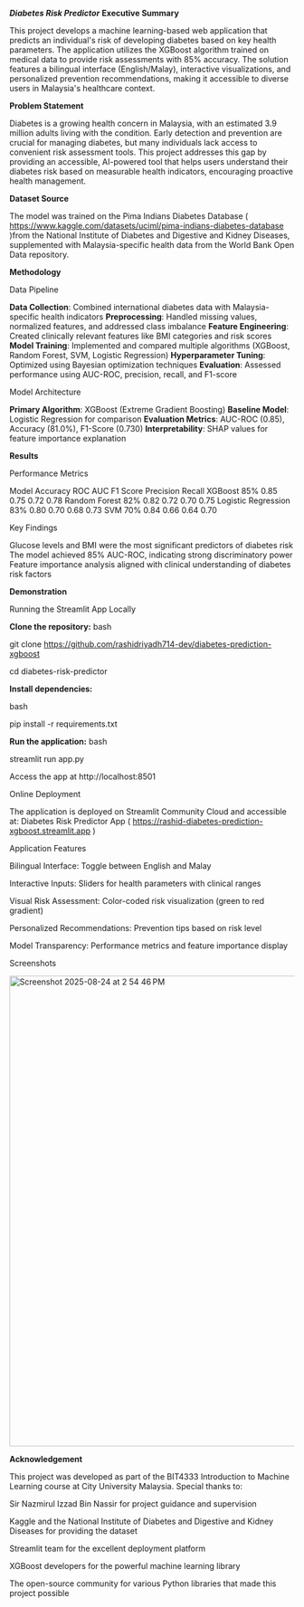 ***Diabetes Risk Predictor***
**Executive Summary**

This project develops a machine learning-based web application that predicts an individual's risk of developing diabetes based on key health parameters. The application utilizes the XGBoost algorithm trained on medical data to provide risk assessments with 85% accuracy. The solution features a bilingual interface (English/Malay), interactive visualizations, and personalized prevention recommendations, making it accessible to diverse users in Malaysia's healthcare context.

**Problem Statement**

Diabetes is a growing health concern in Malaysia, with an estimated 3.9 million adults living with the condition. Early detection and prevention are crucial for managing diabetes, but many individuals lack access to convenient risk assessment tools. This project addresses this gap by providing an accessible, AI-powered tool that helps users understand their diabetes risk based on measurable health indicators, encouraging proactive health management.

**Dataset Source**

The model was trained on the Pima Indians Diabetes Database ( https://www.kaggle.com/datasets/uciml/pima-indians-diabetes-database )from the National Institute of Diabetes and Digestive and Kidney Diseases, supplemented with Malaysia-specific health data from the World Bank Open Data repository.

**Methodology**

Data Pipeline

**Data Collection**: Combined international diabetes data with Malaysia-specific health indicators
**Preprocessing**: Handled missing values, normalized features, and addressed class imbalance
**Feature Engineering**: Created clinically relevant features like BMI categories and risk scores
**Model Training**: Implemented and compared multiple algorithms (XGBoost, Random Forest, SVM, Logistic Regression)
**Hyperparameter Tuning**: Optimized using Bayesian optimization techniques
**Evaluation**: Assessed performance using AUC-ROC, precision, recall, and F1-score

Model Architecture

**Primary Algorithm**: XGBoost (Extreme Gradient Boosting)
**Baseline Model**: Logistic Regression for comparison
**Evaluation Metrics**: AUC-ROC (0.85), Accuracy (81.0%), F1-Score (0.730)
**Interpretability**: SHAP values for feature importance explanation

**Results**

Performance Metrics

Model   	          Accuracy	ROC AUC 	F1 Score	Precision	Recall
XGBoost	            85%	      0.85	    0.75	     0.72	    0.78
Random Forest	      82%	      0.82	    0.72	     0.70	    0.75
Logistic Regression	83%	      0.80	    0.70	     0.68     0.73
SVM                 70%       0.84      0.66       0.64     0.70


Key Findings

Glucose levels and BMI were the most significant predictors of diabetes risk
The model achieved 85% AUC-ROC, indicating strong discriminatory power
Feature importance analysis aligned with clinical understanding of diabetes risk factors

**Demonstration**

Running the Streamlit App Locally

**Clone the repository:**
bash

git clone https://github.com/rashidriyadh714-dev/diabetes-prediction-xgboost

cd diabetes-risk-predictor

**Install dependencies:**

bash

pip install -r requirements.txt

**Run the application:**
bash

streamlit run app.py

Access the app at http://localhost:8501

Online Deployment

The application is deployed on Streamlit Community Cloud and accessible at:
Diabetes Risk Predictor App ( https://rashid-diabetes-prediction-xgboost.streamlit.app )

Application Features

Bilingual Interface: Toggle between English and Malay

Interactive Inputs: Sliders for health parameters with clinical ranges

Visual Risk Assessment: Color-coded risk visualization (green to red gradient)

Personalized Recommendations: Prevention tips based on risk level

Model Transparency: Performance metrics and feature importance display

Screenshots

<img width="1470" height="832" alt="Screenshot 2025-08-24 at 2 54 46 PM" src="https://github.com/user-attachments/assets/babd3f23-489f-47fe-bf21-56fc68caf35c" />


**Acknowledgement**

This project was developed as part of the BIT4333 Introduction to Machine Learning course at City University Malaysia. Special thanks to:

Sir Nazmirul Izzad Bin Nassir for project guidance and supervision

Kaggle and the National Institute of Diabetes and Digestive and Kidney Diseases for providing the dataset

Streamlit team for the excellent deployment platform

XGBoost developers for the powerful machine learning library

The open-source community for various Python libraries that made this project possible






